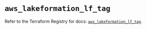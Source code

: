 # `aws_lakeformation_lf_tag`

Refer to the Terraform Registry for docs: [`aws_lakeformation_lf_tag`](https://registry.terraform.io/providers/hashicorp/aws/6.14.0/docs/resources/lakeformation_lf_tag).
